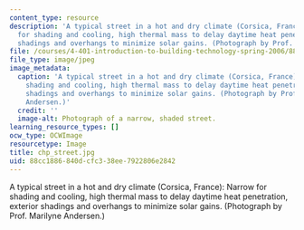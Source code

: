 ```yaml
---
content_type: resource
description: 'A typical street in a hot and dry climate (Corsica, France): Narrow
  for shading and cooling, high thermal mass to delay daytime heat penetration, exterior
  shadings and overhangs to minimize solar gains. (Photograph by Prof. Marilyne Andersen.)'
file: /courses/4-401-introduction-to-building-technology-spring-2006/88cc1886840dcfc338ee7922806e2842_chp_street.jpg
file_type: image/jpeg
image_metadata:
  caption: 'A typical street in a hot and dry climate (Corsica, France): Narrow for
    shading and cooling, high thermal mass to delay daytime heat penetration, exterior
    shadings and overhangs to minimize solar gains. (Photograph by Prof. Marilyne
    Andersen.)'
  credit: ''
  image-alt: Photograph of a narrow, shaded street.
learning_resource_types: []
ocw_type: OCWImage
resourcetype: Image
title: chp_street.jpg
uid: 88cc1886-840d-cfc3-38ee-7922806e2842
---
```

A typical street in a hot and dry climate (Corsica, France): Narrow for shading and cooling, high thermal mass to delay daytime heat penetration, exterior shadings and overhangs to minimize solar gains. (Photograph by Prof. Marilyne Andersen.)

